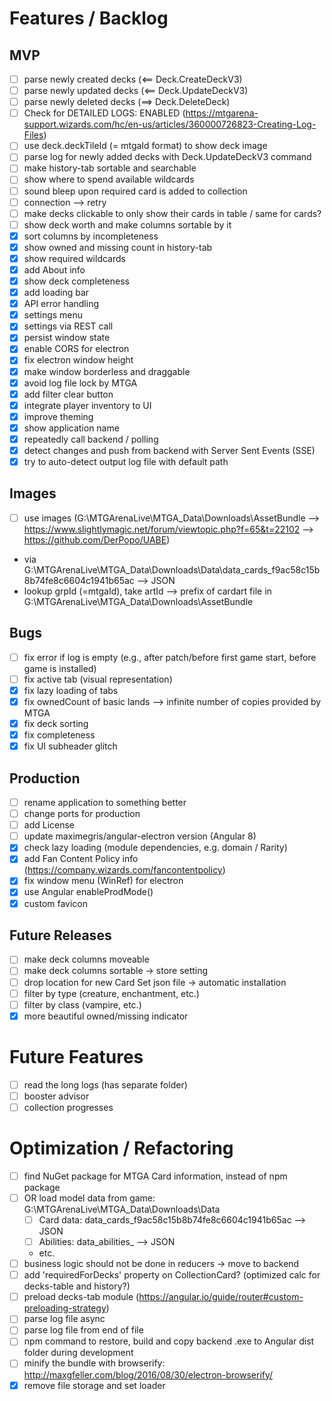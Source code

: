 # Features / Backlog

## MVP
- [ ] parse newly created decks (<== Deck.CreateDeckV3)
- [ ] parse newly updated decks (<== Deck.UpdateDeckV3)
- [ ] parse newly deleted decks (==> Deck.DeleteDeck)
- [ ] Check for DETAILED LOGS: ENABLED (https://mtgarena-support.wizards.com/hc/en-us/articles/360000726823-Creating-Log-Files)
- [ ] use deck.deckTileId (= mtgaId format) to show deck image
- [ ] parse log for newly added decks with Deck.UpdateDeckV3 command
- [ ] make history-tab sortable and searchable
- [ ] show where to spend available wildcards
- [ ] sound bleep upon required card is added to collection
- [ ] connection --> retry
- [ ] make decks clickable to only show their cards in table / same for cards?
- [ ] show deck worth and make columns sortable by it
- [X] sort columns by incompleteness
- [X] show owned and missing count in history-tab
- [X] show required wildcards
- [X] add About info
- [X] show deck completeness
- [X] add loading bar
- [X] API error handling
- [X] settings menu
- [X] settings via REST call
- [X] persist window state
- [X] enable CORS for electron
- [X] fix electron window height
- [X] make window borderless and draggable
- [X] avoid log file lock by MTGA
- [X] add filter clear button
- [X] integrate player inventory to UI
- [X] improve theming
- [X] show application name
- [X] repeatedly call backend / polling
- [X] detect changes and push from backend with Server Sent Events (SSE)
- [X] try to auto-detect output log file with default path

## Images
- [ ] use images (G:\MTGArenaLive\MTGA_Data\Downloads\AssetBundle --> https://www.slightlymagic.net/forum/viewtopic.php?f=65&t=22102 --> https://github.com/DerPopo/UABE)
- via G:\MTGArenaLive\MTGA_Data\Downloads\Data\data_cards_f9ac58c15b8b74fe8c6604c1941b65ac --> JSON
- lookup grpId (=mtgaId), take artId --> prefix of cardart file in G:\MTGArenaLive\MTGA_Data\Downloads\AssetBundle
## Bugs
- [ ] fix error if log is empty (e.g., after patch/before first game start, before game is installed)
- [ ] fix active tab (visual representation)
- [X] fix lazy loading of tabs
- [X] fix ownedCount of basic lands --> infinite number of copies provided by MTGA
- [X] fix deck sorting
- [X] fix completeness
- [X] fix UI subheader glitch

## Production
- [ ] rename application to something better
- [ ] change ports for production
- [ ] add License
- [ ] update maximegris/angular-electron version (Angular 8)
- [X] check lazy loading (module dependencies, e.g. domain / Rarity)
- [X] add Fan Content Policy info (https://company.wizards.com/fancontentpolicy)
- [X] fix window menu (WinRef) for electron
- [X] use Angular enableProdMode()
- [X] custom favicon

## Future Releases
- [ ] make deck columns moveable
- [ ] make deck columns sortable -> store setting
- [ ] drop location for new Card Set json file -> automatic installation
- [ ] filter by type (creature, enchantment, etc.)
- [ ] filter by class (vampire, etc.)
- [X] more beautiful owned/missing indicator

# Future Features
- [ ] read the long logs (has separate folder)
- [ ] booster advisor
- [ ] collection progresses

# Optimization / Refactoring
- [ ] find NuGet package for MTGA Card information, instead of npm package
- [ ] OR load model data from game: G:\MTGArenaLive\MTGA_Data\Downloads\Data
  - [ ] Card data: data_cards_f9ac58c15b8b74fe8c6604c1941b65ac --> JSON
  - [ ] Abilities: data_abilities_ --> JSON
  - etc.
- [ ] business logic should not be done in reducers -> move to backend
- [ ] add 'requiredForDecks' property on CollectionCard? (optimized calc for decks-table and history?)
- [ ] preload decks-tab module (https://angular.io/guide/router#custom-preloading-strategy)
- [ ] parse log file async
- [ ] parse log file from end of file
- [ ] npm command to restore, build and copy backend .exe to Angular dist folder during development
- [ ] minify the bundle with browserify: http://maxgfeller.com/blog/2016/08/30/electron-browserify/
- [X] remove file storage and set loader
